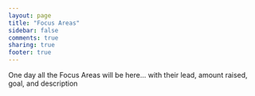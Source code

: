 ```yaml
---
layout: page
title: "Focus Areas"
sidebar: false
comments: true
sharing: true
footer: true
---
```


One day all the Focus Areas will be here... with their lead, amount raised, goal, and description
